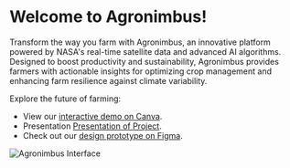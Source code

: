 <!DOCTYPE html>
<html lang="en">
<head>
    <meta charset="UTF-8">
    <meta name="viewport" content="width=device-width, initial-scale=1.0">
</head>
<body>
    <h1>Welcome to Agronimbus!</h1>
    <p>Transform the way you farm with Agronimbus, an innovative platform powered by NASA's real-time satellite data and advanced AI algorithms. Designed to boost productivity and sustainability, Agronimbus provides farmers with actionable insights for optimizing crop management and enhancing farm resilience against climate variability.</p>
    <p>Explore the future of farming:</p>
    <ul>
        <li>View our <a href="https://www.canva.com/design/DAGS15NUIcY/TuKvAskkUNod5amwAFMCPg/watch?utm_content=DAGS15NUIcY&utm_campaign=designshare&utm_medium=link&utm_source=editor">interactive demo on Canva</a>.</li>
        <li>Presentation <a href="https://drive.google.com/drive/folders/1qvc9C0A6gcfKZZLjfzRIVX1nu5sdXg_Q?usp=sharing">Presentation of Project</a>.</li>
        <li>Check out our <a href="https://www.figma.com/proto/8bnVCMe6ALvU8b5qmkprCM/NASA-AGRONIMBUS?node-id=1-138&node-type=canvas&t=Vv0KW6ZLFOQbIHk1-0&scaling=scale-down&content-scaling=fixed&page-id=0%3A1&starting-point-node-id=1%3A138">design prototype on Figma</a>.</li>
    </ul>
    <img src="https://drive.google.com/uc?export=view&id=13WPPj6UCbi0TX3feIvfqfUmobV0GXQtA" alt="Agronimbus Interface">
</body>
</html>
